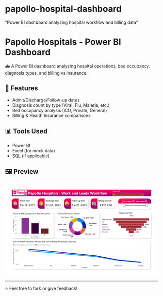 # papollo-hospital-dashboard
 "Power BI dashboard analyzing hospital workflow and billing data"

 # Papollo Hospitals - Power BI Dashboard

🚑 A Power BI dashboard analyzing hospital operations, bed occupancy, diagnosis types, and billing vs insurance.

## 📌 Features
- Admit/Discharge/Follow-up dates
- Diagnosis count by type (Viral, Flu, Malaria, etc.)
- Bed occupancy analysis (ICU, Private, General)
- Billing & Health Insurance comparisons

## 📊 Tools Used
- Power BI
- Excel (for mock data)
- SQL (if applicable)

## 🖼️ Preview
![Dashboard Preview](https://github.com/Amar1-aj/papollo-hospital-dashboard/blob/main/papollo%20dashboard%20png.png)

---

⭐ Feel free to fork or give feedback!

